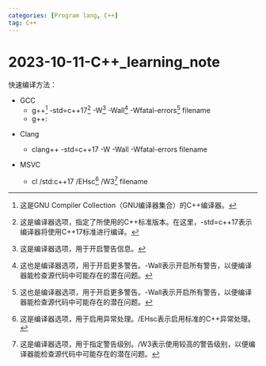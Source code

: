 ```yaml
---
categories: [Program lang, C++]
tag: C++
---
```

# 2023-10-11-C++_learning_note

快速编译方法：
- GCC
    - g++[^g] -std=c++17[^std] -W[^w] -Wall[^wall] -Wfatal-errors[^wfatal-errors] filename
    - g++:
    

[^g]: 这是GNU Compiler Collection（GNU编译器集合）的C++编译器。
[^std]: 这是编译器选项，指定了所使用的C++标准版本。在这里，-std=c++17表示编译器将使用C++17标准进行编译。
[^w]: 这是编译器选项，用于开启警告信息。
[^wall]: 这也是编译器选项，用于开启更多警告。-Wall表示开启所有警告，以便编译器能检查源代码中可能存在的潜在问题。
[^wfatal-errors]: 这也是编译器选项，用于开启更多警告。-Wall表示开启所有警告，以便编译器能检查源代码中可能存在的潜在问题。

- Clang
    - clang++ -std=c++17 -W -Wall -Wfatal-errors filename

- MSVC
    - cl /std:c++17 /EHsc[^ehsc] /W3[^w3] filename
    


[^ehsc]: 这是编译器选项，用于启用异常处理。/EHsc表示启用标准的C++异常处理。
[^w3]: 这是编译器选项，用于指定警告级别。/W3表示使用较高的警告级别，以便编译器能检查源代码中可能存在的潜在问题。